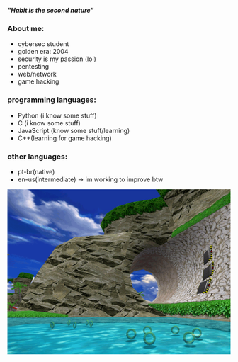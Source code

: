 ***"Habit is the second nature"***

### About me:
- cybersec student 
- golden era: 2004
- security is my passion (lol)
- pentesting
- web/network
- game hacking

### programming languages:
- Python (i know some stuff)
- C (i know some stuff)
- JavaScript (know some stuff/learning)
- C++(learning for game hacking)

### other languages:
- pt-br(native)
- en-us(intermediate) -> im working to improve btw

![dnb](sonic_adventure.gif)


